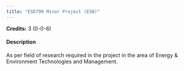 ```yaml
---
title: "ESD799 Minor Project (ESN)"
---
```

**Credits:** 3 (0-0-6)

#### Description
As per field of research required in the project in the area of Energy & Environment Technologies and Management.